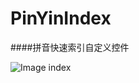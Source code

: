 # PinYinIndex
####拼音快速索引自定义控件

![Image index](https://github.com/tyler_wangjian@Hotmail.com/PinYinIndex/images_github/index.gif)
